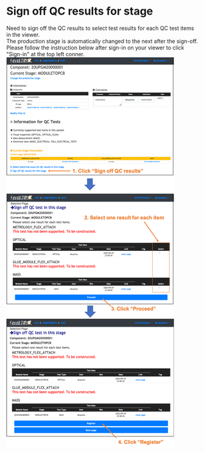 # Sign off QC results for stage
Need to sign off the QC results to select test results for each QC test items in the viewer.<br>
The production stage is automatically changed to the next after the sign-off.<br>
Please follow the instruction below after sign-in on your viewer to click "Sign-in" at the top left conner.<br>
![Sign_Off_QC_Results](images/sign_off_results.png)<br>

